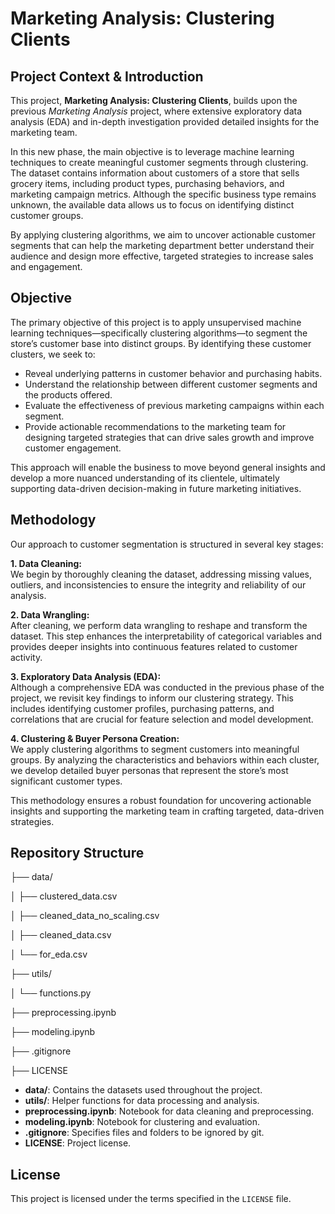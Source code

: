 # Marketing Analysis: Clustering Clients

## Project Context & Introduction

This project, **Marketing Analysis: Clustering Clients**, builds upon the previous *Marketing Analysis* project, where extensive exploratory data analysis (EDA) and in-depth investigation provided detailed insights for the marketing team. 

In this new phase, the main objective is to leverage machine learning techniques to create meaningful customer segments through clustering. The dataset contains information about customers of a store that sells grocery items, including product types, purchasing behaviors, and marketing campaign metrics. Although the specific business type remains unknown, the available data allows us to focus on identifying distinct customer groups.

By applying clustering algorithms, we aim to uncover actionable customer segments that can help the marketing department better understand their audience and design more effective, targeted strategies to increase sales and engagement.

## Objective

The primary objective of this project is to apply unsupervised machine learning techniques—specifically clustering algorithms—to segment the store’s customer base into distinct groups. By identifying these customer clusters, we seek to:

- Reveal underlying patterns in customer behavior and purchasing habits.
- Understand the relationship between different customer segments and the products offered.
- Evaluate the effectiveness of previous marketing campaigns within each segment.
- Provide actionable recommendations to the marketing team for designing targeted strategies that can drive sales growth and improve customer engagement.

This approach will enable the business to move beyond general insights and develop a more nuanced understanding of its clientele, ultimately supporting data-driven decision-making in future marketing initiatives.

## Methodology

Our approach to customer segmentation is structured in several key stages:

**1. Data Cleaning:**  
We begin by thoroughly cleaning the dataset, addressing missing values, outliers, and inconsistencies to ensure the integrity and reliability of our analysis.

**2. Data Wrangling:**  
After cleaning, we perform data wrangling to reshape and transform the dataset. This step enhances the interpretability of categorical variables and provides deeper insights into continuous features related to customer activity.

**3. Exploratory Data Analysis (EDA):**  
Although a comprehensive EDA was conducted in the previous phase of the project, we revisit key findings to inform our clustering strategy. This includes identifying customer profiles, purchasing patterns, and correlations that are crucial for feature selection and model development.

**4. Clustering & Buyer Persona Creation:**  
We apply clustering algorithms to segment customers into meaningful groups. By analyzing the characteristics and behaviors within each cluster, we develop detailed buyer personas that represent the store’s most significant customer types.

This methodology ensures a robust foundation for uncovering actionable insights and supporting the marketing team in crafting targeted, data-driven strategies.

## Repository Structure

├── data/

│ ├── clustered_data.csv

│ ├── cleaned_data_no_scaling.csv

│ ├── cleaned_data.csv

│ └── for_eda.csv

├── utils/

│ └── functions.py 

├── preprocessing.ipynb 

├── modeling.ipynb 

├── .gitignore 

├── LICENSE 

- **data/**: Contains the datasets used throughout the project.
- **utils/**: Helper functions for data processing and analysis.
- **preprocessing.ipynb**: Notebook for data cleaning and preprocessing.
- **modeling.ipynb**: Notebook for clustering and evaluation.
- **.gitignore**: Specifies files and folders to be ignored by git.
- **LICENSE**: Project license.

## License

This project is licensed under the terms specified in the `LICENSE` file.
